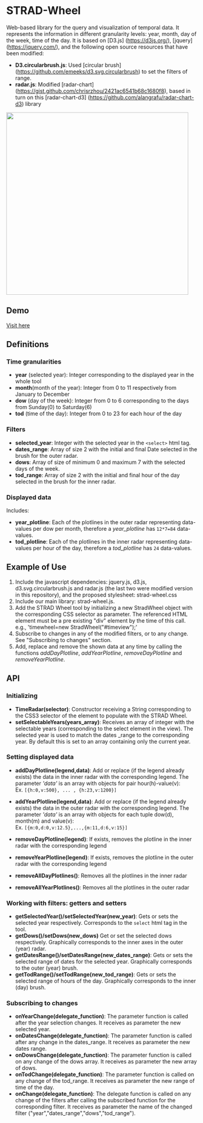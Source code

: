 # STRAD-Wheel
Web-based library for the query and visualization of temporal data. It represents the information in different granularity levels: year, month, day of the week, time of the day.
It is based on [D3.js] (https://d3js.org/), [jquery] (https://jquery.com/), and the following open source resources that have been modified:
- **D3.circularbrush.js**: Used [circular brush] (https://github.com/emeeks/d3.svg.circularbrush) to set the filters of range.
- **radar.js**: Modified [radar-chart] (https://gist.github.com/chrisrzhou/2421ac6541b68c1680f8), based in turn on this [radar-chart-d3] (https://github.com/alangrafu/radar-chart-d3) library

<img src="https://cxnvcarol.github.io/STRAD-Wheel/static/images/stradwheel.png" width="480">

## Demo
[Visit here](https://cxnvcarol.github.io/STRAD-Wheel/)

## Definitions
### Time granularities
- **year** (selected year):  Integer corresponding to the displayed year in the whole tool
- **month**(month of the year): Integer from 0 to 11 respectively from January to December
- **dow** (day of the week): Integer from 0 to 6 corresponding to the days from Sunday(0) to Saturday(6)
- **tod** (time of the day): Integer from 0 to 23 for each hour of the day

### Filters
- **selected_year**: Integer with the selected year in the `<select>` html tag.
- **dates_range**: Array of size 2 with the initial and final Date selected in the brush for the outer radar.
- **dows**: Array of size of minimum 0 and maximum 7 with the selected days of the week.
- **tod_range**: Array of size 2 with the initial and final hour of the day selected in the brush for the inner radar.

### Displayed data
Includes:
- **year_plotline**: Each of the plotlines in the outer radar representing data-values per dow per month, therefore a *year_plotline* has `12*7=84` data-values.
- **tod_plotline**: Each of the plotlines in the inner radar representing data-values per hour of the day, therefore a *tod_plotline* has `24` data-values.


## Example of Use

1. Include the javascript dependencies: jquery.js, d3.js, d3.svg.circularbrush.js and radar.js (the last two were modified version in this repository), and the proposed stylesheet: strad-wheel.css
2. Include our main library: strad-wheel.js.
3. Add the STRAD Wheel tool by initializing a new StradWheel object with the corresponding CSS selector as parameter. The referenced HTML element must be a pre existing "div" element by the time of this call. e.g., 'timewheel=new StradWheel("#timeview");'
4. Subscribe to changes in any of the modified filters, or to any change. See "Subscribing to changes" section.
5. Add, replace and remove the shown data at any time by calling the functions *addDayPlotline*, *addYearPlotline*, *removeDayPlotline* and *removeYearPlotline*. 

## API
### Initializing
- **TimeRadar(selector)**: Constructor receiving a String corresponding to the CSS3 selector of the element to populate with the STRAD Wheel.
- **setSelectableYears(years_array)**: Receives an array of integer with the selectable years (corresponding to the select element in the view). The selected year is used to match the dates
_range to the corresponding year. By default this is set to an array containing only the current year.

### Setting displayed data
- **addDayPlotline(legend,data)**: Add or replace (if the legend already exists) the data in the inner radar with the corresponding legend. The parameter *'data'* is an array with objects for pair hour(h)-value(v):   
  Ex. `[{h:0,v:500}, ... , {h:23,v:1200}]`
- **addYearPlotline(legend,data)**: Add or replace (if the legend already exists) the data in the outer radar with the corresponding legend. The parameter *'data'* is an array with objects for each tuple dow(d), month(m) and value(v):   
  Ex. `[{m:0,d:0,v:12.5},...,{m:11,d:6,v:15}]`

- **removeDayPlotline(legend)**: If exists, removes the plotline in the inner radar with the corresponding legend
- **removeYearPlotline(legend)**: If exists, removes the plotline in the outer radar with the corresponding legend
- **removeAllDayPlotlines()**: Removes all the plotlines in the inner radar
- **removeAllYearPlotlines()**: Removes all the plotlines in the outer radar

### Working with filters: getters and setters
- **getSelectedYear()/setSelectedYear(new_year)**: Gets or sets the selected year respectively. Corresponds to the `select` html tag in the tool.
- **getDows()/setDows(new_dows)** Get or set the selected dows respectively. Graphically corresponds to the inner axes in the outer (year) radar.
- **getDatesRange()/setDatesRange(new_dates_range)**: Gets or sets the selected range of dates for the selected year. Graphically corresponds to the outer (year) brush.
- **getTodRange()/setTodRange(new_tod_range)**: Gets or sets the selected range of hours of the day. Graphically corresponds to the inner (day) brush.

### Subscribing to changes
* **onYearChange(delegate_function)**: The parameter function is called after the year selection changes. It receives as parameter the new selected year.
* **onDatesChange(delegate_function)**: The parameter function is called after any change in the dates_range. It receives as parameter the new dates range.
* **onDowsChange(delegate_function)**: The parameter function is called on any change of the dows array. It receives as parameter the new array of dows.
* **onTodChange(delegate_function)**: The parameter function is called on any change of the tod_range.  It receives as parameter the new range of time of the day.
* **onChange(delegate_function)**: The delegate function is called on any change of the filters after calling the subscribed function for the corresponding filter. It receives as parameter the name of the changed filter ("year","dates_range","dows","tod_range").
